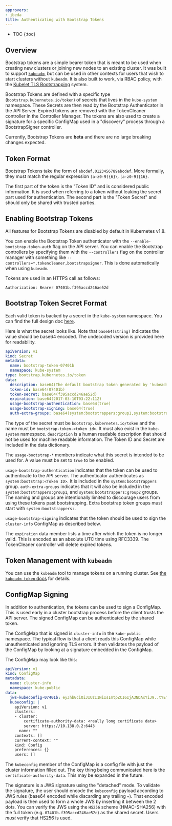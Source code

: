 ```yaml
---
approvers:
- jbeda
title: Authenticating with Bootstrap Tokens
---
```


* TOC
{:toc}

## Overview

Bootstrap tokens are a simple bearer token that is meant to be used when
creating new clusters or joining new nodes to an existing cluster.  It was built
to support [`kubeadm`](/docs/admin/kubeadm/), but can be used in other contexts
for users that wish to start clusters without `kubeadm`. It is also built to
work, via RBAC policy, with the [Kubelet TLS
Bootstrapping](/docs/admin/kubelet-tls-bootstrapping/) system.

Bootstrap Tokens are defined with a specific type
(`bootstrap.kubernetes.io/token`) of secrets that lives in the `kube-system`
namespace.  These Secrets are then read by the Bootstrap Authenticator in the
API Server.  Expired tokens are removed with the TokenCleaner controller in the
Controller Manager.  The tokens are also used to create a signature for a
specific ConfigMap used in a "discovery" process through a BootstrapSigner
controller.

Currently, Bootstrap Tokens are **beta** and there are no large breaking
changes expected.

## Token Format

Bootstrap Tokens take the form of `abcdef.0123456789abcdef`.  More formally,
they must match the regular expression `[a-z0-9]{6}\.[a-z0-9]{16}`.

The first part of the token is the "Token ID" and is considered public
information.  It is used when referring to a token without leaking the secret
part used for authentication. The second part is the "Token Secret" and should
only be shared with trusted parties.

## Enabling Bootstrap Tokens

All features for Bootstrap Tokens are disabled by default in Kubernetes v1.8.

You can enable the Bootstrap Token authenticator with the
`--enable-bootstrap-token-auth` flag on the API server.  You can enable
the Bootstrap controllers by specifying them with the `--controllers` flag on the
controller manager with something like
`--controllers=*,tokencleaner,bootstrapsigner`.  This is done automatically when
using `kubeadm`.

Tokens are used in an HTTPS call as follows:

```http
Authorization: Bearer 07401b.f395accd246ae52d
```

## Bootstrap Token Secret Format

Each valid token is backed by a secret in the `kube-system` namespace.  You can
find the full design doc
[here](https://github.com/kubernetes/community/blob/{{page.githubbranch}}/contributors/design-proposals/bootstrap-discovery.md).

Here is what the secret looks like.  Note that `base64(string)` indicates the
value should be base64 encoded.  The undecoded version is provided here for
readability.

```yaml
apiVersion: v1
kind: Secret
metadata:
  name: bootstrap-token-07401b
  namespace: kube-system
type: bootstrap.kubernetes.io/token
data:
  description: base64(The default bootstrap token generated by 'kubeadm init'.)
  token-id: base64(07401b)
  token-secret: base64(f395accd246ae52d)
  expiration: base64(2017-03-10T03:22:11Z)
  usage-bootstrap-authentication: base64(true)
  usage-bootstrap-signing: base64(true)
  auth-extra-groups: base64(system:bootstrappers:group1,system:bootstrappers:group2)
```

The type of the secret must be `bootstrap.kubernetes.io/token` and the name must
be `bootstrap-token-<token id>`.  It must also exist in the `kube-system`
namespace.  `description` is a human readable description that should not be
used for machine readable information.  The Token ID and Secret are included in
the data dictionary.

The `usage-bootstrap-*` members indicate what this secret is intended to be used
for.  A value must be set to `true` to be enabled.

`usage-bootstrap-authentication` indicates that the token can be used to
authenticate to the API server.  The authenticator authenticates as
`system:bootstrap:<Token ID>`.  It is included in the `system:bootstrappers`
group. `auth-extra-groups` indicates that it will also be included in the
`system:bootstrappers:group1`, and `system:bootstrappers:group2` groups. The
naming and groups are intentionally limited to discourage users from using these
tokens past bootstrapping. Extra bootstrap token groups must start with
`system:bootstrappers:`.

`usage-bootstrap-signing` indicates that the token should be used to sign the
`cluster-info` ConfigMap as described below.

The `expiration` data member lists a time after which the token is no longer
valid.  This is encoded as an absolute UTC time using RFC3339.  The TokenCleaner
controller will delete expired tokens.

## Token Management with `kubeadm`

You can use the `kubeadm` tool to manage tokens on a running cluster. See [the
`kubeadm token` docs](/docs/admin/kubeadm/#manage-tokens) for details.

## ConfigMap Signing

In addition to authentication, the tokens can be used to sign a ConfigMap.  This
is used early in a cluster bootstrap process before the client trusts the API
server.  The signed ConfigMap can be authenticated by the shared token.

The ConfigMap that is signed is `cluster-info` in the `kube-public` namespace.
The typical flow is that a client reads this ConfigMap while unauthenticated and
ignoring TLS errors.  It then validates the payload of the ConfigMap by looking
at a signature embedded in the ConfigMap.

The ConfigMap may look like this:

```yaml
apiVersion: v1
kind: ConfigMap
metadata:
  name: cluster-info
  namespace: kube-public
data:
  jws-kubeconfig-07401b: eyJhbGciOiJIUzI1NiIsImtpZCI6IjA3NDAxYiJ9..tYEfbo6zDNo40MQE07aZcQX2m3EB2rO3NuXtxVMYm9U
  kubeconfig: |
    apiVersion: v1
    clusters:
    - cluster:
        certificate-authority-data: <really long certificate data>
        server: https://10.138.0.2:6443
      name: ""
    contexts: []
    current-context: ""
    kind: Config
    preferences: {}
    users: []
```

The `kubeconfig` member of the ConfigMap is a config file with just the cluster
information filled out.  The key thing being communicated here is the
`certificate-authority-data`.  This may be expanded in the future.

The signature is a JWS signature using the "detached" mode.  To validate the
signature, the user should encode the `kubeconfig` payload according to JWS
rules (base64 encoded while discarding any trailing `=`).  That encoded payload
is then used to form a whole JWS by inserting it between the 2 dots.  You can
verify the JWS using the `HS256` scheme (HMAC-SHA256) with the full token (e.g.
`07401b.f395accd246ae52d`) as the shared secret.  Users _must_ verify that HS256
is used.
